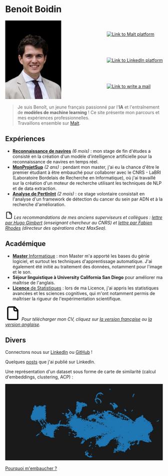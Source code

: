# Benoit Boidin

<div style='display:flex; 
            justify-content:space-between;
            align-items:center;'>
    <a href="">
        <img src="img/profile_costume.jpg" style="height:250px;"/>
    </a>
    <div style="margin-left:15px;
                display: flex;
                flex-direction: column;
                justify-content:space-around;
                height:250px;">
        <a href="https://www.malt.fr/profile/benoitboidin" title="Si vous avez besoin d'aide pour créer une mission, contactez-moi !">
            <img src="https://is1-ssl.mzstatic.com/image/thumb/Purple211/v4/e7/57/44/e757440c-56dc-7a83-d983-5ca1b432b390/AppIcon-0-0-1x_U007emarketing-0-5-0-85-220.png/1200x630wa.png" 
            style="height:50px;"
            alt="Link to Malt platform"/>
        </a>
        <a href="https://fr.linkedin.com/in/benoît-boidin-276124a3">
            <img src="https://is1-ssl.mzstatic.com/image/thumb/Purple211/v4/ba/f3/2e/baf32ef3-571e-a8c8-d7c1-f12ca29dd2de/AppIcon-0-1x_U007emarketing-0-7-0-85-220-0.png/1200x630wa.png"  
            style="height:50px;"
            alt="Link to LinkedIn platform"/>
        </a>
        <a href="mailto:benoitboidin@icloud.com">
            <img src="https://is1-ssl.mzstatic.com/image/thumb/Purple116/v4/bd/1f/32/bd1f324b-6127-5373-7d27-8301d80de088/AppIcon-0-0-1x_U007emarketing-0-0-0-10-0-0-sRGB-0-0-0-GLES2_U002c0-512MB-85-220-0-0.png/1200x630wa.png"  
            style="height:50px;"
            alt="Link to write a mail"/>
        </a>
    </div>
</div>

> Je suis Benoît, un jeune français passionné par l'**IA** et l'entraînement de **modèles de machine learning** ! Ce site présente mon parcours et mes expériences professionnelles.  
> Travaillons ensemble sur [Malt](<https://www.malt.fr/profile/benoitboidin>).

## Expériences

- [**Reconnaissance de navires**](/experiences/ml_boat) _(6 mois)_ : mon stage de fin d'études a consisté en la création d'un modèle d'intelligence artificielle pour la reconnaissance de navires en temps réel.
- [**MonProjetSup**](/experiences/monprojetsup) _(2 ans)_ : pendant mon master, j'ai eu la chance d'être le premier étudiant à être embauché pour collaborer avec le CNRS - LaBRI (Laboratoire Bordelais de Recherche en Informatique), où j'ai travaillé sur la création d'un moteur de recherche utilisant les techniques de NLP et de data extraction.
- [**Analyse de PertInInt**](/experiences/pertinint) _(2 mois)_ : ce stage volontaire consistait en l'analyse d'un framework de détection du cancer du sein par ADN et à la recherche d'amélioration.  

<svg xmlns="http://www.w3.org/2000/svg" width="24" height="24" viewBox="0 0 24 24" fill="none" stroke="currentColor" stroke-width="2" stroke-linecap="round" stroke-linejoin="round" class="lucide lucide-file"><path d="M15 2H6a2 2 0 0 0-2 2v16a2 2 0 0 0 2 2h12a2 2 0 0 0 2-2V7Z"/><path d="M14 2v4a2 2 0 0 0 2 2h4"/></svg> _Les recommandations de mes anciens superviseurs et collègues : [lettre par Hugo Gimbert](/documents/recommandation_hugo.pdf) (enseignant chercheur au CNRS) et [lettre par Fabien Rhodes](/documents/recommandation_fabien.pdf) (directeur des opérations chez MaxSea)._

## Académique

- [**Master** Informatique](/education/#master-en-informatique) : mon Master m'a apporté les bases du génie logiciel, et surtout les techniques d'apprentissage automatique. J'ai également été initié au traitement des données, notamment pour l'image et le son.  
- **Séjour linguistique à University California San Diego** pour améliorer ma maîtrise de l'anglais.  
- [**Licence** de Statistiques](/education/#licence-de-statistiques-appliquées) : lors de ma Licence, j'ai appris les statistiques avancées et les sciences cognitives, qui m'ont notamment permis de maîtriser la rigueur de l'expérimentation scientifique.

![alt text](./img/file.svg) _Pour télécharger mon CV, cliquez sur [la version française](/documents/cv_fr.pdf) ou [la version anglaise](/documents/cv_en.pdf)._

## Divers

Connectons nous sur [LinkedIn](https://fr.linkedin.com/in/benoît-boidin-276124a3) ou [GitHub](https://github.com/benoitboidin) !  

Quelques [posts](/posts/posts) que j'ai publié sur LinkedIn.  

Une représentation d'un dataset sous forme de carte de similarité (calcul d'embeddings, clustering, ACP) :

<img src="img/resnet101_umap_cropped.jpg"/>

[Pourquoi m'embaucher ?](img/IMG_2004.JPG)

<!-- <br>
<div class="github-card" data-github="benoitboidin" data-width="300" data-height="" data-theme="default"></div>
<script src="//cdn.jsdelivr.net/github-cards/latest/widget.js"></script> -->

<!-- ## Compétences techniques  

<br>
<style>
    .competences {box-shadow: rgba(0, 0, 0, 0.12) 0px 1px 3px, rgba(0, 0, 0, 0.24) 0px 1px 2px;
                border-radius:10px; padding:3px; padding-left:10px; padding-right:10px;}
</style>

<div id="competences" style='display:flex; justify-content:space-between; align-items:center; width:"100px";'>
    <script>
        var arrayVariable = ['Python','SQL','PyTorch', 'TensorFlow', 'Pandas','Python','SQL','PyTorch', 'TensorFlow', 'Pandas','Python','SQL','PyTorch', 'TensorFlow', 'Pandas','Python','SQL','PyTorch', 'TensorFlow', 'Pandas', 'NumPy'];
            arrayLength = arrayVariable.length;
        for (i = 0; i < arrayLength; i++) {
            document.getElementById('competences').innerHTML += '<div class="competences">' + arrayVariable[i]  + '</div>';
        }
    </script>
</div> -->

